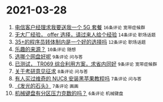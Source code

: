 # 2021-03-28

1. [电信客户经理求我要送我一个 5G 套餐](https://www.v2ex.com/t/765836) `16条评论` `宽带症候群`
1. [无大厂经验， offer 选择，请过来人给个经验](https://www.v2ex.com/t/765826) `14条评论` `职场话题`
1. [35+的程序员转体制内是一个好的选择吗](https://www.v2ex.com/t/765819) `12条评论` `职场话题`
1. [乐趣的来源？](https://www.v2ex.com/t/765806) `10条评论` `随想`
1. [选哪个网盘好呢](https://www.v2ex.com/t/765840) `9条评论` `问与答`
1. [已测试， TR069 综合利用方案，求省内同好](https://www.v2ex.com/t/765833) `9条评论` `宽带症候群`
1. [关于考研意见征求](https://www.v2ex.com/t/765811) `8条评论` `问与答`
1. [有人买过维奇的 NUC8 安装黑苹果教程吗](https://www.v2ex.com/t/765817) `7条评论` `问与答`
1. [《发光的石头》](https://www.v2ex.com/t/765804) `7条评论` `画画`
1. [机械键盘有分区压力克数的吗？](https://www.v2ex.com/t/765823) `6条评论` `机械键盘`
